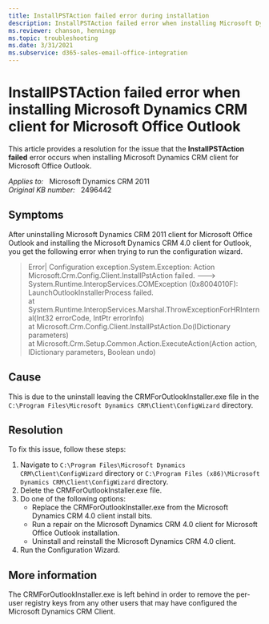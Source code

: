 ```yaml
---
title: InstallPSTAction failed error during installation
description: InstallPSTAction failed error when installing Microsoft Dynamics CRM client for Microsoft Office Outlook. Provides a resolution.
ms.reviewer: chanson, henningp
ms.topic: troubleshooting
ms.date: 3/31/2021
ms.subservice: d365-sales-email-office-integration
---
```

# InstallPSTAction failed error when installing Microsoft Dynamics CRM client for Microsoft Office Outlook

This article provides a resolution for the issue that the **InstallPSTAction failed** error occurs when installing Microsoft Dynamics CRM client for Microsoft Office Outlook.

_Applies to:_ &nbsp; Microsoft Dynamics CRM 2011  
_Original KB number:_ &nbsp; 2496442

## Symptoms

After uninstalling Microsoft Dynamics CRM 2011 client for Microsoft Office Outlook and installing the Microsoft Dynamics CRM 4.0 client for Outlook, you get the following error when trying to run the configuration wizard.

> Error| Configuration exception.System.Exception: Action Microsoft.Crm.Config.Client.InstallPstAction failed. --->  
System.Runtime.InteropServices.COMException (0x8004010F): LaunchOutlookInstallerProcess failed.  
at System.Runtime.InteropServices.Marshal.ThrowExceptionForHRInternal(Int32 errorCode, IntPtr errorInfo)  
at Microsoft.Crm.Config.Client.InstallPstAction.Do(IDictionary parameters)  
at Microsoft.Crm.Setup.Common.Action.ExecuteAction(Action action, IDictionary parameters, Boolean undo)

## Cause

This is due to the uninstall leaving the CRMForOutlookInstaller.exe file in the `C:\Program Files\Microsoft Dynamics CRM\Client\ConfigWizard` directory.

## Resolution

To fix this issue, follow these steps:

1. Navigate to `C:\Program Files\Microsoft Dynamics CRM\Client\ConfigWizard` directory or `C:\Program Files (x86)\Microsoft Dynamics CRM\Client\ConfigWizard` directory.
2. Delete the CRMForOutlookInstaller.exe file.
3. Do one of the following options:
    - Replace the CRMForOutlookInstaller.exe from the Microsoft Dynamics CRM 4.0 client install bits.
    - Run a repair on the Microsoft Dynamics CRM 4.0 client for Microsoft Office Outlook installation.
    - Uninstall and reinstall the Microsoft Dynamics CRM 4.0 client.
4. Run the Configuration Wizard.

## More information

The CRMForOutlookInstaller.exe is left behind in order to remove the per-user registry keys from any other users that may have configured the Microsoft Dynamics CRM Client.
